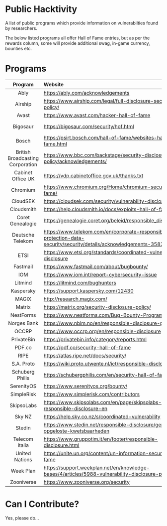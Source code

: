 # Public Hacktivity

A list of public programs which provide information on vulnerabilties found by researchers.

The below listed programs all offer Hall of Fame entries, but as per the rewards column, some will provide additional swag, in-game currency, bounties etc.

# Programs

| Program | Website | Detailed | Rewards |
|:-:|:-|:-:|:-:|
| Ably | https://ably.com/acknowledgements |  | Bounty* |
| Airship | https://www.airship.com/legal/full-disclosure-security-policy/ |  | Swag |
| Avast | https://www.avast.com/hacker-hall-of-fame | Y |  |
| Bigosaur | https://bigosaur.com/security/hof.html | Y | Virtual Currency |
| Bosch | https://psirt.bosch.com/hall-of-fame/websites-hall-of-fame.html |  |  |
| British Broadcasting Corporation | https://www.bbc.com/backstage/security-disclosure-policy/acknowledgements/ |  | Swag* |
| Cabinet Office UK | https://vdp.cabinetoffice.gov.uk/thanks.txt | Y |  |
| Chromium | https://www.chromium.org/Home/chromium-security/hall-of-fame/ | Y | Bounty |
| CloudSEK | https://cloudsek.com/security/vulnerability-disclosure/ |  | Swag |
| Cloudsmith | https://help.cloudsmith.io/docs/exploits-hall-of-fame |  | Swag* |
| Coret Genealogie | https://genealogie.coret.org/beleid/responsible_disclosure.php |  |  |
| Deutsche Telekom | https://www.telekom.com/en/corporate-responsibility/data-protection-data-security/security/details/acknowledgements-358300 |  |  |
| ETSI | https://www.etsi.org/standards/coordinated-vulnerability-disclosure |  |  |
| Fastmail | https://www.fastmail.com/about/bugbounty/ |  | Bounty |
| IOM | https://www.iom.int/report-cybersecurity-issue |  |  |
| Litmind | https://litmind.com/bughunters | Y |  |
| Kaspersky | https://support.kaspersky.com/12430 | Y |  |
| MAGIX | http://research.magix.com/ |  |  |
| Matrix | https://matrix.org/security-disclosure-policy/ | Y |  |
| NestForms | https://www.nestforms.com/Bug-Bounty-Program |  | Bounty |
| Norges Bank | https://www.nbim.no/en/responsible-disclosure-policy/ |  |  |
| OCCRP | https://www.occrp.org/en/responsible-disclosure | Y |  |
| PrivateBin | https://privatebin.info/category/reports.html | Y |  |
| PDF.co | https://pdf.co/security-hall-of-fame |  |  |
| RIPE | https://atlas.ripe.net/docs/security/ | Y |  |
| S.A. Proto | https://wiki.proto.utwente.nl/ict/responsible-disclosure |  |  |
| Schuberg Philis | https://schubergphilis.com/en/security-hall-of-fame |  | Bounty* |
| SerenityOS  | https://www.serenityos.org/bounty/ | Y | Bounty |
| SimpleRisk | https://www.simplerisk.com/contributors |  |  |
| SkipsoLabs | https://www.skipsolabs.com/en/page/skipsolabs-responsible-disclosure-en |  |  |
| Sky NZ | https://help.sky.co.nz/s/coordinated-vulnerability |  |  |
| Stedin | https://www.stedin.net/responsible-disclosure/gemelde-en-opgeloste-kwetsbaarheden |  |  |
| Telecom Italia | https://www.gruppotim.it/en/footer/responsible-disclosure.html |  |  |
| United Nations | https://unite.un.org/content/un-information-security-hall-fame |  |  |
| Week Plan | https://support.weekplan.net/en/knowledge-bases/4/articles/5988-vulnerability-disclosure-policy |  |  |
| Zooniverse | https://www.zooniverse.org/security | Y |  |

# Can I Contribute?

Yes, please do...
